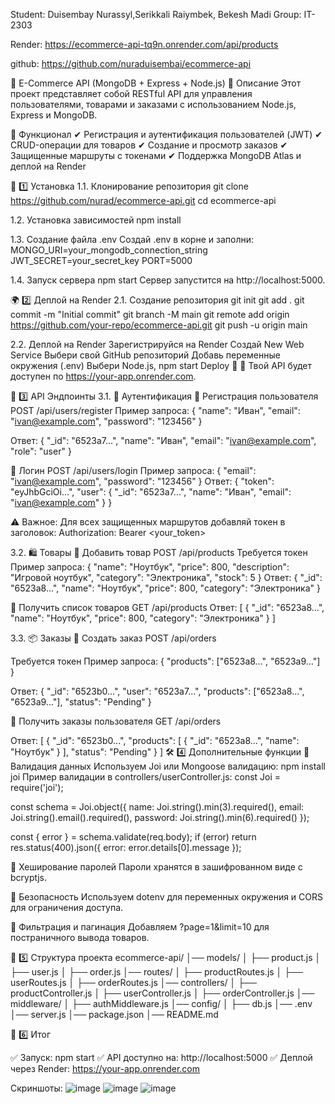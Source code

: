 

Student: Duisembay Nurassyl,Serikkali Raiymbek, Bekesh Madi
Group: IT-2303

Render: https://ecommerce-api-tq9n.onrender.com/api/products

github: https://github.com/nuraduisembai/ecommerce-api



🛒 E-Commerce API (MongoDB + Express + Node.js)
📌 Описание
Этот проект представляет собой RESTful API для управления пользователями, товарами и заказами с использованием Node.js, Express и MongoDB.

🚀 Функционал
✔ Регистрация и аутентификация пользователей (JWT)
✔ CRUD-операции для товаров
✔ Создание и просмотр заказов
✔ Защищенные маршруты с токенами
✔ Поддержка MongoDB Atlas и деплой на Render

🔧 1️⃣ Установка
1.1. Клонирование репозитория
git clone https://github.com/nurad/ecommerce-api.git
cd ecommerce-api

1.2. Установка зависимостей
npm install

1.3. Создание файла .env
Создай .env в корне и заполни:
MONGO_URI=your_mongodb_connection_string
JWT_SECRET=your_secret_key
PORT=5000

1.4. Запуск сервера
npm start
Сервер запустится на http://localhost:5000.


🌍 2️⃣ Деплой на Render
2.1. Создание репозитория
git init
git add .
git commit -m "Initial commit"
git branch -M main
git remote add origin https://github.com/your-repo/ecommerce-api.git
git push -u origin main

2.2. Деплой на Render
Зарегистрируйся на Render
Создай New Web Service
Выбери свой GitHub репозиторий
Добавь переменные окружения (.env)
Выбери Node.js, npm start
Deploy 🚀
🔗 Твой API будет доступен по https://your-app.onrender.com.

🔌 3️⃣ API Эндпоинты
3.1. 📌 Аутентификация
🔹 Регистрация пользователя
POST /api/users/register
Пример запроса:
{
  "name": "Иван",
  "email": "ivan@example.com",
  "password": "123456"
}

Ответ:
{
  "_id": "6523a7...",
  "name": "Иван",
  "email": "ivan@example.com",
  "role": "user"
}

🔹 Логин
POST /api/users/login
Пример запроса:
{
  "email": "ivan@example.com",
  "password": "123456"
}
Ответ:
{
  "token": "eyJhbGciOi...",
  "user": {
    "_id": "6523a7...",
    "name": "Иван",
    "email": "ivan@example.com"
  }
}

⚠ Важное: Для всех защищенных маршрутов добавляй токен в заголовок:
Authorization: Bearer <your_token>

3.2. 🛍️ Товары
🔹 Добавить товар
POST /api/products
Требуется токен
Пример запроса:
{
  "name": "Ноутбук",
  "price": 800,
  "description": "Игровой ноутбук",
  "category": "Электроника",
  "stock": 5
}
Ответ:
{
  "_id": "6523a8...",
  "name": "Ноутбук",
  "price": 800,
  "category": "Электроника"
}

🔹 Получить список товаров
GET /api/products
Ответ:
[
  {
    "_id": "6523a8...",
    "name": "Ноутбук",
    "price": 800,
    "category": "Электроника"
  }
]

3.3. 📦 Заказы
🔹 Создать заказ
POST /api/orders

Требуется токен
Пример запроса:
{
  "products": ["6523a8...", "6523a9..."]
}

Ответ:
{
  "_id": "6523b0...",
  "user": "6523a7...",
  "products": ["6523a8...", "6523a9..."],
  "status": "Pending"
}

🔹 Получить заказы пользователя
GET /api/orders

Ответ:
[
  {
    "_id": "6523b0...",
    "products": [
      {
        "_id": "6523a8...",
        "name": "Ноутбук"
      }
    ],
    "status": "Pending"
  }
]
🛠 4️⃣ Дополнительные функции
🔹 Валидация данных
Используем Joi или Mongoose валидацию:
npm install joi
Пример валидации в controllers/userController.js:
const Joi = require('joi');

const schema = Joi.object({
  name: Joi.string().min(3).required(),
  email: Joi.string().email().required(),
  password: Joi.string().min(6).required()
});

const { error } = schema.validate(req.body);
if (error) return res.status(400).json({ error: error.details[0].message });

🔹 Хеширование паролей
Пароли хранятся в зашифрованном виде с bcryptjs.

🔹 Безопасность
Используем dotenv для переменных окружения и CORS для ограничения доступа.

🔹 Фильтрация и пагинация
Добавляем ?page=1&limit=10 для постраничного вывода товаров.

📜 5️⃣ Структура проекта
ecommerce-api/
│── models/
│   ├── product.js
│   ├── user.js
│   ├── order.js
│── routes/
│   ├── productRoutes.js
│   ├── userRoutes.js
│   ├── orderRoutes.js
│── controllers/
│   ├── productController.js
│   ├── userController.js
│   ├── orderController.js
│── middleware/
│   ├── authMiddleware.js
│── config/
│   ├── db.js
│── .env
│── server.js
│── package.json
│── README.md

🎯 6️⃣ Итог

✅ Запуск: npm start
✅ API доступно на: http://localhost:5000
✅ Деплой через Render: https://your-app.onrender.com

Скриншоты:
![image](https://github.com/user-attachments/assets/8bb0ef2e-523a-49f1-a064-729c045cf1a1)
![image](https://github.com/user-attachments/assets/60a09608-127d-4eac-b452-b33a5d554849)
![image](https://github.com/user-attachments/assets/13f32511-d3cf-4e12-9be0-4ad414bb7ebe)


